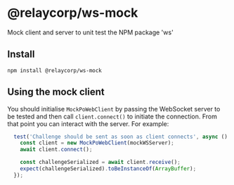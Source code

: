 # @relaycorp/ws-mock

Mock client and server to unit test the NPM package 'ws'

## Install

```
npm install @relaycorp/ws-mock
```

## Using the mock client

You should initialise `MockPoWebClient` by passing the WebSocket server to be tested and then call `client.connect()` to initiate the connection. From that point you can interact with the server. For example:

```javascript
  test('Challenge should be sent as soon as client connects', async () => {
    const client = new MockPoWebClient(mockWSServer);
    await client.connect();

    const challengeSerialized = await client.receive();
    expect(challengeSerialized).toBeInstanceOf(ArrayBuffer);
  });
```
